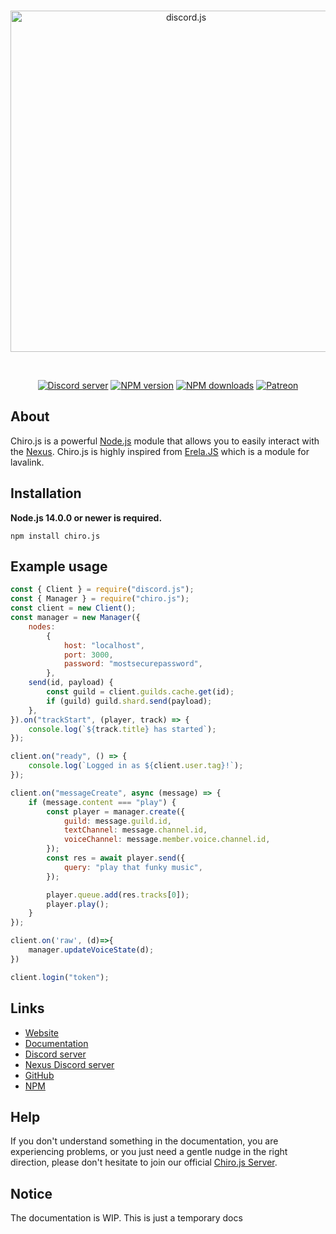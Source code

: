 <div align="center">
  <br />
  <p>
    <a href="https://chirojs.openian.dev"><img src="https://menhera-chan.in/img/Chiro.JS.svg" width="546" alt="discord.js" /></a>
  </p>
  <br />
  <p>
    <a href="https://menhera-chan.in/support"><img src="https://img.shields.io/discord/735899211677041099?color=5865F2&logo=discord&logoColor=white" alt="Discord server" /></a>
    <a href="https://www.npmjs.com/package/chiro.js"><img src="https://img.shields.io/npm/v/chiro.js.svg?maxAge=3600" alt="NPM version" /></a>
    <a href="https://www.npmjs.com/package/chiro.js"><img src="https://img.shields.io/npm/dt/chiro.js.svg?maxAge=3600" alt="NPM downloads" /></a>
    <a href="https://www.patreon.com/rohank05"><img src="https://img.shields.io/badge/donate-patreon-F96854.svg" alt="Patreon" /></a>
  </p>
</div>

## About

Chiro.js is a powerful [Node.js](https://nodejs.org) module that allows you to easily interact with the
[Nexus](https://github.com/DevSnowflake/Nexus). Chiro.js is highly inspired from [Erela.JS](https://github.com/MenuDocs/erela.js) which is a module for lavalink.


## Installation

**Node.js 14.0.0 or newer is required.**  

```sh-session
npm install chiro.js
```

## Example usage

```js
const { Client } = require("discord.js");
const { Manager } = require("chiro.js");
const client = new Client();
const manager = new Manager({    
    nodes:      
        {
            host: "localhost",
            port: 3000,
            password: "mostsecurepassword",
        },
    send(id, payload) {
        const guild = client.guilds.cache.get(id);
        if (guild) guild.shard.send(payload);
    },
}).on("trackStart", (player, track) => {
    console.log(`${track.title} has started`);
});

client.on("ready", () => {
    console.log(`Logged in as ${client.user.tag}!`);
});

client.on("messageCreate", async (message) => {
    if (message.content === "play") {
        const player = manager.create({
            guild: message.guild.id,
            textChannel: message.channel.id,
            voiceChannel: message.member.voice.channel.id,
        });
        const res = await player.send({
            query: "play that funky music",
        });

        player.queue.add(res.tracks[0]);
        player.play();
    }
});

client.on('raw', (d)=>{
    manager.updateVoiceState(d);
})

client.login("token");
```

## Links

- [Website](https://chirojs.openian.dev/)
- [Documentation](https://chirojs.openian.dev/)
- [Discord server](https://menhera-chan.in/support)
- [Nexus Discord server](https://discord.gg/snowflakedev)
- [GitHub](https://github.com/OpenianDevelopment/chiro.js)
- [NPM](https://www.npmjs.com/package/chiro.js)


## Help

If you don't understand something in the documentation, you are experiencing problems, or you just need a gentle
nudge in the right direction, please don't hesitate to join our official [Chiro.js Server](https://menhera-chan.in/support).

## Notice
The documentation is WIP. This is just a temporary docs